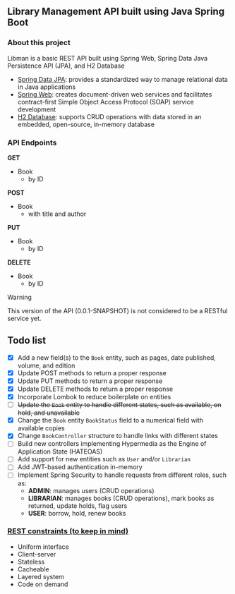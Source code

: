 ## Library Management API built using Java Spring Boot
### About this project
Libman is a basic REST API built using Spring Web, Spring Data Java Persistence API (JPA), and H2 Database
- [Spring Data JPA](https://www.geeksforgeeks.org/jpa-introduction/): provides a standardized way to manage relational data in Java applications
- [Spring Web](https://spring.io/projects/spring-ws): creates document-driven web services and facilitates contract-first Simple Object Access Protocol (SOAP) service development
- [H2 Database](https://www.geeksforgeeks.org/spring-boot-with-h2-database/): supports CRUD operations with data stored in an embedded, open-source, in-memory database

### API Endpoints
**GET**
- Book
  - by ID

**POST**
- Book
  - with title and author

**PUT**
- Book
  - by ID

**DELETE**
- Book
  - by ID

> [!WARNING]
> This version of the API (0.0.1-SNAPSHOT) is not considered to be a RESTful service yet.

## Todo list
- [X] Add a new field(s) to the `Book` entity, such as pages, date published, volume, and edition
- [X] Update POST methods to return a proper response
- [X] Update PUT methods to return a proper response
- [X] Update DELETE methods to return a proper response
- [X] Incorporate Lombok to reduce boilerplate on entities
- [ ] ~~Update the `Book` entity to handle different states, such as available, on hold, and unavailable~~
- [X] Change the `Book` entity `BookStatus` field to a numerical field with available copies
- [X] Change `BookController` structure to handle links with different states
- [ ] Build new controllers implementing Hypermedia as the Engine of Application State (HATEOAS)
- [ ] Add support for new entities such as `User` and/or `Librarian`
- [ ] Add JWT-based authentication in-memory
- [ ] Implement Spring Security to handle requests from different roles, such as:
  - **ADMIN**: manages users (CRUD operations)
  - **LIBRARIAN**: manages books (CRUD operations), mark books as returned, update holds, flag users
  - **USER**: borrow, hold, renew books


### [REST constraints (to keep in mind)](https://restfulapi.net/rest-architectural-constraints/)
- Uniform interface
- Client-server
- Stateless
- Cacheable
- Layered system
- Code on demand
